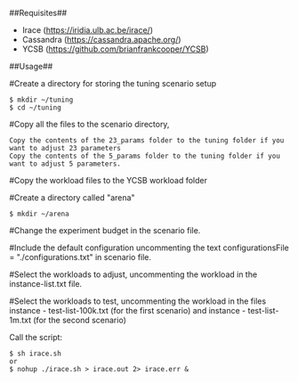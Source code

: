 ##Requisites##
- Irace (https://iridia.ulb.ac.be/irace/)
- Cassandra (https://cassandra.apache.org/)
- YCSB (https://github.com/brianfrankcooper/YCSB)


##Usage##

#Create a directory for storing the tuning scenario setup

    $ mkdir ~/tuning
    $ cd ~/tuning

#Copy all the files to the scenario directory, 

    Copy the contents of the 23_params folder to the tuning folder if you want to adjust 23 parameters
    Copy the contents of the 5_params folder to the tuning folder if you want to adjust 5 parameters.

#Copy the workload files to the YCSB workload folder

#Create a directory called "arena"

    $ mkdir ~/arena

#Change the experiment budget in the scenario file.

#Include the default configuration uncommenting the text configurationsFile = "./configurations.txt" in scenario file.

#Select the workloads to adjust, uncommenting the workload in the instance-list.txt file.

#Select the workloads to test, uncommenting the workload in the files instance - test-list-100k.txt (for the first scenario) and instance - test-list-1m.txt (for the second scenario)

Call the script:

    $ sh irace.sh
    or
    $ nohup ./irace.sh > irace.out 2> irace.err &
